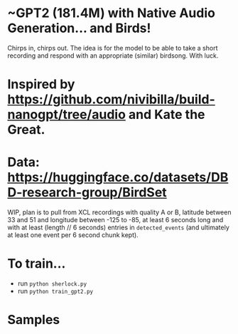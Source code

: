 # ~GPT2 (181.4M) with Native Audio Generation... and Birds!
Chirps in, chirps out. The idea is for the model to be able to take a short recording and respond with an appropriate (similar) birdsong. With luck.
# Inspired by https://github.com/nivibilla/build-nanogpt/tree/audio and Kate the Great.
# Data: https://huggingface.co/datasets/DBD-research-group/BirdSet
WIP, plan is to pull from XCL recordings with quality A or B, latitude between 33 and 51 and longitude between -125 to -85, at least 6 seconds long and with at least (length // 6 seconds) entries in `detected_events` (and ultimately at least one event per 6 second chunk kept).

# To train...
- run `python sherlock.py`
- run `python train_gpt2.py`


# Samples

